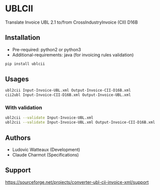 # UBLCII

Translate Invoice UBL 2.1 to/from CrossIndustryInvoice (CII) D16B


## Installation

* Pre-required: python2 or python3
* Additional-requirements: java (for invoicing rules validation)

```bash
pip install ublcii
```


## Usages
```bash
ubl2cii Input-Invoice-UBL.xml Output-Invoice-CII-D16B.xml
cii2ubl Input-Invoice-CII-D16B.xml Output-Invoice-UBL.xml
```

### With validation
```bash
ubl2cii --validate Input-Invoice-UBL.xml
ubl2cii --validate Input-Invoice-UBL.xml Output-Invoice-CII-D16B.xml
```


## Authors
* Ludovic Watteaux (Development)
* Claude Charmot (Specifications)


## Support

https://sourceforge.net/projects/converter-ubl-cii-invoice-xml/support


